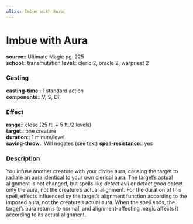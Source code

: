 ```yaml
---
alias: Imbue with Aura
---
```


# Imbue with Aura 

**source**:: Ultimate Magic pg. 225  
**school**:: transmutation
**level**:: cleric 2, oracle 2, warpriest 2

### Casting 

**casting-time**:: 1 standard action  
**components**:: V, S, DF

### Effect 

**range**:: close (25 ft. + 5 ft./2 levels)  
**target**:: one creature  
**duration**:: 1 minute/level  
**saving-throw**:: Will negates (see text)
**spell-resistance**:: yes

### Description 

You infuse another creature with your divine aura, causing the target to radiate an aura identical to your own clerical aura. The target’s actual alignment is not changed, but spells like *detect evil* or *detect good* detect only the aura, not the creature’s actual alignment. For the duration of this spell, effects influenced by the target’s alignment function according to the imposed aura, not the creature’s actual aura. When the spell ends, the target’s aura returns to normal, and alignment-affecting magic affects it according to its actual alignment.
